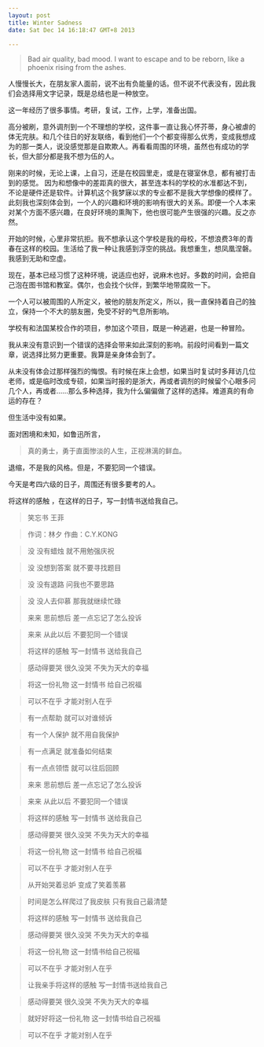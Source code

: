 ```yaml
---
layout: post
title: Winter Sadness
date: Sat Dec 14 16:18:47 GMT+8 2013

---
```


> Bad air quality, bad mood. I want to escape and to be reborn, like a phoenix rising from the ashes.

人慢慢长大，在朋友家人面前，说不出有负能量的话。但不说不代表没有，因此我们会选择用文字记录，既是总结也是一种放空。

这一年经历了很多事情。考研，复试，工作，上学，准备出国。

高分被刷，意外调剂到一个不理想的学校，这件事一直让我心怀芥蒂，身心被虐的体无完肤。和几个往日的好友联络，看到他们一个个都变得那么优秀，变成我想成为的那一类人，说没感觉那是自欺欺人。再看看周围的环境，虽然也有成功的学长，但大部分都是我不想为伍的人。

刚来的时候，无论上课，上自习，还是在校园里走，或是在寝室休息，都有被打击到的感觉。 因为和想像中的差距真的很大，甚至连本科的学校的水准都达不到，不论是硬件还是软件。计算机这个我梦寐以求的专业都不是我大学想像的模样了。 此刻我也深刻体会到，一个人的兴趣和环境的影响有很大的关系。即便一个人本来对某个方面不感兴趣，在良好环境的熏陶下，他也很可能产生很强的兴趣。反之亦然。

开始的时候，心里非常抗拒。我不想承认这个学校是我的母校，不想浪费3年的青春在这样的校园。生活给了我一种让我感到浮空的挑战。我想重生，想凤凰涅磐。 我感到无助和空虚。

现在，基本已经习惯了这种环境，说适应也好，说麻木也好。多数的时间，会把自己泡在图书馆和教室。偶尔，也会找个伙伴，到繁华地带腐败一下。

一个人可以被周围的人所定义，被他的朋友所定义，所以，我一直保持着自己的独立，保持一个不大的朋友圈，免受不好的气息所影响。

学校有和法国某校合作的项目，参加这个项目，既是一种逃避，也是一种冒险。

我从来没有意识到一个错误的选择会带来如此深刻的影响。前段时间看到一篇文章，说选择比努力更重要。我算是亲身体会到了。

从未没有体会过那样强烈的悔恨。有时候在床上会想，如果当时复试时多拜访几位老师，或是临时改成专硕，如果当时报的是浙大，再或者调剂的时候留个心眼多问几个人，再或者……那么多种选择，我为什么偏偏做了这样的选择。难道真的有命运的存在？

但生活中没有如果。

面对困境和未知，如鲁迅所言，

> 真的勇士，勇于直面惨淡的人生，正视淋漓的鲜血。

退缩，不是我的风格。但是，不要犯同一个错误。

今天是考四六级的日子，周围还有很多要考的人。

将这样的感触 ，在这样的日子，写一封情书送给我自己。

> 笑忘书 王菲

> 作词：林夕 作曲：C.Y.KONG
 
> 没 没有蜡烛 就不用勉强庆祝

> 没 没想到答案 就不要寻找题目

> 没 没有退路 问我也不要思路

> 没 没人去仰慕 那我就继续忙碌
> 
> 来来 思前想后 差一点忘记了怎么投诉

> 来来 从此以后 不要犯同一个错误 　　
> 
> 将这样的感触 写一封情书 送给我自己 　　

> 感动得要哭 很久没哭 不失为天大的幸福 　

> 将这一份礼物 这一封情书 给自己祝福 　　

> 可以不在乎 才能对别人在乎 　　
> 

> 有一点帮助 就可以对谁倾诉 　　

> 有一个人保护 就不用自我保护 　　

> 有一点满足 就准备如何结束 　　

> 有一点点领悟 就可以往后回顾 　　
> 
> 来来 思前想后 差一点忘记了怎么投诉 　　

> 来来 从此以后 不要犯同一个错误 　　

> 
> 将这样的感触 写一封情书 送给我自己 　　

> 感动得要哭 很久没哭 不失为天大的幸福 　　

> 将这一份礼物 这一封情书 给自己祝福 　　

> 可以不在乎 才能对别人在乎
> 
> 从开始哭着忌妒 变成了笑着羡慕 　　

> 时间是怎么样爬过了我皮肤 只有我自己最清楚 　
> 
> 将这样的感触 写一封情书 送给我自己 　　

> 感动得要哭 很久没哭 不失为天大的幸福 　　

> 将这一份礼物 这一封情书给自己祝福 　　

> 可以不在乎 才能对别人在乎 　　
> 
> 让我亲手将这样的感触 写一封情书送给我自己 　　

> 感动得要哭 很久没哭 不失为天大的幸福 　　

> 就好好将这一份礼物 这一封情书给自己祝福 　　

> 可以不在乎 才能对别人在乎
